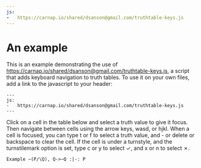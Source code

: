 ```yaml
---
js:
-   https://carnap.io/shared/dsanson@gmail.com/truthtable-keys.js
---
```


# An example

This is an example demonstrating the use of
<https://carnap.io/shared/dsanson@gmail.com/truthtable-keys.js>, a script that
adds keyboard navigation to truth tables. To use it on your own files, add a
link to the javascript to your header:

```
---
js:
-   https://carnap.io/shared/dsanson@gmail.com/truthtable-keys.js
---
```

Click on a cell in the table below and select a truth value to give it focus.
Then navigate between cells using the arrow keys, wasd, or hjkl. When a cell
is focused, you can type t or f to select a truth value, and - or delete or
backspace to clear the cell. If the cell is under a turnstyle, and the
turnstilemark option is set, type c or y to select ✓, and x or n to select ✗.

```{.TruthTable .Validity options="nocounterexample turnstilemark"}
Example ~(P/\Q), Q->~Q :|-: P
```
